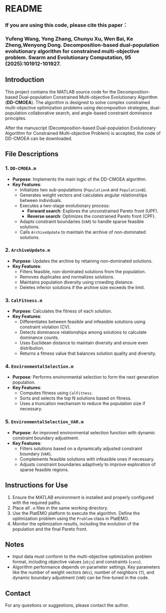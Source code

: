 # README
### If you are using this code, please cite this paper：
### Yufeng Wang, Yong Zhang, Chunyu Xu, Wen Bai, Ke Zheng,Wenyong Dong. Decomposition-based dual-population evolutionary algorithm for constrained multi-objective problem. Swarm and Evolutionary Computation, 95 (2025):101912-101927.


## Introduction
This project contains the MATLAB source code for the Decomposition-based Dual-population Constrained Multi-objective Evolutionary Algorithm (**DD-CMOEA**). The algorithm is designed to solve complex constrained multi-objective optimization problems using decomposition strategies, dual-population collaborative search, and angle-based constraint dominance principles.

After the manuscript (Decomposition-based Dual-population Evolutionary Algorithm for Constrained Multi-objective Problem) is accepted, the code of DD-CMOEA can be downloaded.

## File Descriptions

### 1. **`DD-CMOEA.m`**
- **Purpose**: Implements the main logic of the DD-CMOEA algorithm.
- **Key Features**:
  - Initializes two sub-populations (`PopulationA` and `PopulationB`).
  - Generates weight vectors and calculates angular relationships between individuals.
  - Executes a two-stage evolutionary process:
    - **Forward search**: Explores the unconstrained Pareto front (UPF).
    - **Reverse search**: Optimizes the constrained Pareto front (CPF).
  - Adapts constraint boundaries (`VAR`) to handle sparse feasible solutions.
  - Calls `ArchiveUpdate` to maintain the archive of non-dominated solutions.

### 2. **`ArchiveUpdate.m`**
- **Purpose**: Updates the archive by retaining non-dominated solutions.
- **Key Features**:
  - Filters feasible, non-dominated solutions from the population.
  - Removes duplicates and normalizes solutions.
  - Maintains population diversity using crowding distance.
  - Deletes inferior solutions if the archive size exceeds the limit.

### 3. **`CalFitness.m`**
- **Purpose**: Calculates the fitness of each solution.
- **Key Features**:
  - Differentiates between feasible and infeasible solutions using constraint violation (CV).
  - Detects dominance relationships among solutions to calculate dominance counts.
  - Uses Euclidean distance to maintain diversity and ensure even distribution.
  - Returns a fitness value that balances solution quality and diversity.

### 4. **`EnvironmentalSelection.m`**
- **Purpose**: Performs environmental selection to form the next generation population.
- **Key Features**:
  - Computes fitness using `CalFitness`.
  - Sorts and selects the top N solutions based on fitness.
  - Uses a truncation mechanism to reduce the population size if necessary.

### 5. **`EnvironmentalSelection_VAR.m`**
- **Purpose**: An improved environmental selection function with dynamic constraint boundary adjustment.
- **Key Features**:
  - Filters solutions based on a dynamically adjusted constraint boundary (`VAR`).
  - Complements feasible solutions with infeasible ones if necessary.
  - Adjusts constraint boundaries adaptively to improve exploration of sparse feasible regions.

## Instructions for Use

1. Ensure the MATLAB environment is installed and properly configured with the required paths.
2. Place all `.m` files in the same working directory.
3. Use the PlatEMO platform to execute the algorithm. Define the optimization problem using the `Problem` class in PlatEMO.
4. Monitor the optimization results, including the evolution of the population and the final Pareto front.

## Notes
- Input data must conform to the multi-objective optimization problem format, including objective values (`objs`) and constraints (`cons`).
- Algorithm performance depends on parameter settings. Key parameters like the number of weight vectors (`WVs`), number of neighbors (`T`), and dynamic boundary adjustment (`VAR`) can be fine-tuned in the code.


## Contact
For any questions or suggestions, please contact the author.

